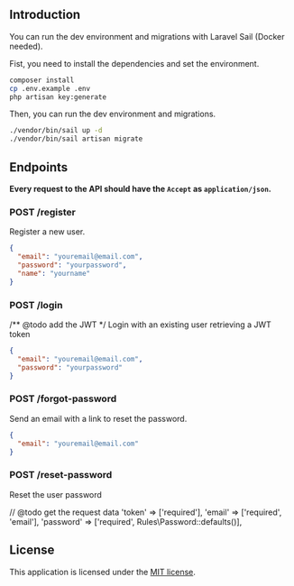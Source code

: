 ## Introduction

You can run the dev environment and migrations with Laravel Sail (Docker needed).

Fist, you need to install the dependencies and set the environment.

```bash
composer install
cp .env.example .env
php artisan key:generate
```

Then, you can run the dev environment and migrations.

```bash
./vendor/bin/sail up -d
./vendor/bin/sail artisan migrate
```

## Endpoints

**Every request to the API should have the `Accept` as `application/json`.**

### POST /register

Register a new user.

```json
{
  "email": "youremail@email.com",
  "password": "yourpassword",
  "name": "yourname"
}
```

### POST /login

/** @todo add the JWT */
Login with an existing user retrieving a JWT token

```json
{
  "email": "youremail@email.com",
  "password": "yourpassword"
}
```

### POST /forgot-password

Send an email with a link to reset the password.

```json
{
  "email": "youremail@email.com"
}
```

### POST /reset-password

Reset the user password

// @todo get the request data
'token' => ['required'],
'email' => ['required', 'email'],
'password' => ['required', Rules\Password::defaults()],


## License

This application is licensed under the [MIT license](https://opensource.org/licenses/MIT).
